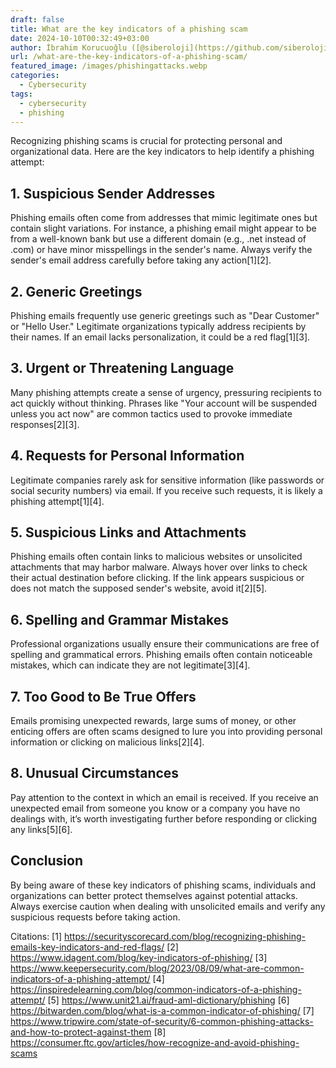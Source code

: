 ```yaml
---
draft: false
title: What are the key indicators of a phishing scam
date: 2024-10-10T00:32:49+03:00
author: İbrahim Korucuoğlu ([@siberoloji](https://github.com/siberoloji))
url: /what-are-the-key-indicators-of-a-phishing-scam/
featured_image: /images/phishingattacks.webp
categories:
  - Cybersecurity
tags:
  - cybersecurity
  - phishing
---
```



Recognizing phishing scams is crucial for protecting personal and organizational data. Here are the key indicators to help identify a phishing attempt:



## 1. **Suspicious Sender Addresses**



Phishing emails often come from addresses that mimic legitimate ones but contain slight variations. For instance, a phishing email might appear to be from a well-known bank but use a different domain (e.g., .net instead of .com) or have minor misspellings in the sender's name. Always verify the sender's email address carefully before taking any action[1][2].



## 2. **Generic Greetings**



Phishing emails frequently use generic greetings such as "Dear Customer" or "Hello User." Legitimate organizations typically address recipients by their names. If an email lacks personalization, it could be a red flag[1][3].



## 3. **Urgent or Threatening Language**



Many phishing attempts create a sense of urgency, pressuring recipients to act quickly without thinking. Phrases like "Your account will be suspended unless you act now" are common tactics used to provoke immediate responses[2][3].



## 4. **Requests for Personal Information**



Legitimate companies rarely ask for sensitive information (like passwords or social security numbers) via email. If you receive such requests, it is likely a phishing attempt[1][4].



## 5. **Suspicious Links and Attachments**



Phishing emails often contain links to malicious websites or unsolicited attachments that may harbor malware. Always hover over links to check their actual destination before clicking. If the link appears suspicious or does not match the supposed sender's website, avoid it[2][5].



## 6. **Spelling and Grammar Mistakes**



Professional organizations usually ensure their communications are free of spelling and grammatical errors. Phishing emails often contain noticeable mistakes, which can indicate they are not legitimate[3][4].



## 7. **Too Good to Be True Offers**



Emails promising unexpected rewards, large sums of money, or other enticing offers are often scams designed to lure you into providing personal information or clicking on malicious links[2][4].



## 8. **Unusual Circumstances**



Pay attention to the context in which an email is received. If you receive an unexpected email from someone you know or a company you have no dealings with, it’s worth investigating further before responding or clicking any links[5][6].



## Conclusion



By being aware of these key indicators of phishing scams, individuals and organizations can better protect themselves against potential attacks. Always exercise caution when dealing with unsolicited emails and verify any suspicious requests before taking action.



Citations: [1] https://securityscorecard.com/blog/recognizing-phishing-emails-key-indicators-and-red-flags/ [2] https://www.idagent.com/blog/key-indicators-of-phishing/ [3] https://www.keepersecurity.com/blog/2023/08/09/what-are-common-indicators-of-a-phishing-attempt/ [4] https://inspiredelearning.com/blog/common-indicators-of-a-phishing-attempt/ [5] https://www.unit21.ai/fraud-aml-dictionary/phishing [6] https://bitwarden.com/blog/what-is-a-common-indicator-of-phishing/ [7] https://www.tripwire.com/state-of-security/6-common-phishing-attacks-and-how-to-protect-against-them [8] https://consumer.ftc.gov/articles/how-recognize-and-avoid-phishing-scams
